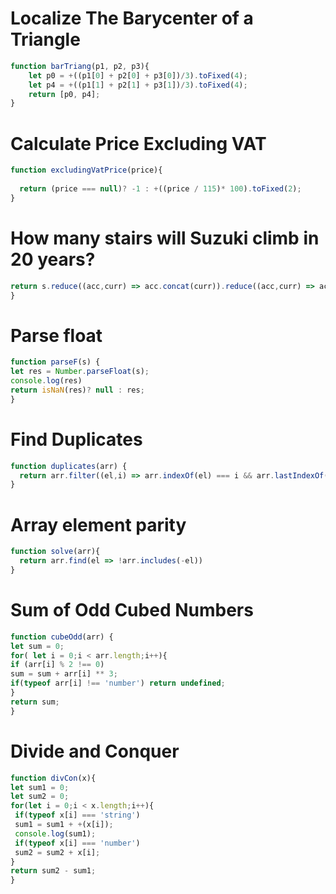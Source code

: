 # Localize The Barycenter of a Triangle
```javascript
function barTriang(p1, p2, p3){
    let p0 = +((p1[0] + p2[0] + p3[0])/3).toFixed(4);
    let p4 = +((p1[1] + p2[1] + p3[1])/3).toFixed(4);
    return [p0, p4];
}
```
# Calculate Price Excluding VAT
```javascript
function excludingVatPrice(price){
 
  return (price === null)? -1 : +((price / 115)* 100).toFixed(2);
}
```
# How many stairs will Suzuki climb in 20 years?
```javascript
return s.reduce((acc,curr) => acc.concat(curr)).reduce((acc,curr) => acc + curr)* 20; 
}
```
# Parse float
```javascript
function parseF(s) {
let res = Number.parseFloat(s);
console.log(res)
return isNaN(res)? null : res;
}
```
# Find Duplicates
```javascript
function duplicates(arr) {
  return arr.filter((el,i) => arr.indexOf(el) === i && arr.lastIndexOf(el) !== i)
}
```
# Array element parity
```javascript
function solve(arr){
  return arr.find(el => !arr.includes(-el))
}
```
# Sum of Odd Cubed Numbers
```javascript
function cubeOdd(arr) {
let sum = 0;
for( let i = 0;i < arr.length;i++){
if (arr[i] % 2 !== 0) 
sum = sum + arr[i] ** 3;
if(typeof arr[i] !== 'number') return undefined;
}
return sum;
}
```
# Divide and Conquer
```javascript
function divCon(x){
let sum1 = 0;
let sum2 = 0;
for(let i = 0;i < x.length;i++){
 if(typeof x[i] === 'string') 
 sum1 = sum1 + +(x[i]);
 console.log(sum1);
 if(typeof x[i] === 'number')
 sum2 = sum2 + x[i];
}
return sum2 - sum1;
}
```

